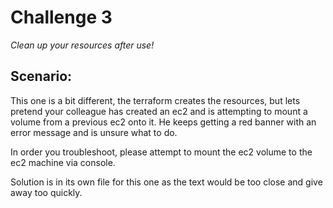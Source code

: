 # Challenge 3

*Clean up your resources after use!*

## Scenario:

This one is a bit different, the terraform creates the resources, but lets pretend your colleague has created an ec2 and is attempting to mount a volume from a previous ec2 onto it. He keeps getting a red banner with an error message and is unsure what to do.

In order you troubleshoot, please attempt to mount the ec2 volume to the ec2 machine via console.

Solution is in its own file for this one as the text would be too close and give away too quickly.